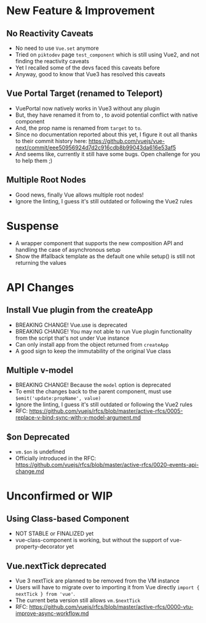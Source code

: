 # New Feature & Improvement

## No Reactivity Caveats

- No need to use `Vue.set` anymore
- Tried on `piktodev` page `test_component` which is still using Vue2, and not finding the reactivity caveats
- Yet I recalled some of the devs faced this caveats before
- Anyway, good to know that Vue3 has resolved this caveats

## Vue Portal Target (renamed to Teleport)

- VuePortal now natively works in Vue3 without any plugin
- But, they have renamed it from <Portal> to <Teleport>, to avoid potential conflict with native <portal> component
- And, the prop name is renamed from `target` to `to`.
- Since no documentation reported about this yet, I figure it out all thanks to their commit history here:
https://github.com/vuejs/vue-next/commit/eee50956924d7d2c916cdb8b99043da616e53af5
- And seems like, currently it still have some bugs. Open challenge for you to help them ;)

## Multiple Root Nodes

- Good news, finally Vue allows multiple root nodes!
- Ignore the linting, I guess it's still outdated or following the Vue2 rules

# Suspense

- A wrapper component that supports the new composition API and handling the case of asynchronous setup
- Show the #fallback template as the default one while setup() is still not returning the values


# API Changes

## Install Vue plugin from the createApp

- BREAKING CHANGE! Vue.use is deprecated
- BREAKING CHANGE! You may not able to run Vue plugin functionality from the script that's not under Vue instance
- Can only install app from the object returned from `createApp`
- A good sign to keep the immutability of the original Vue class

## Multiple v-model

- BREAKING CHANGE! Because the `model` option is deprecated
- To emit the changes back to the parent component, must use `$emit('update:propName', value)`
- Ignore the linting, I guess it's still outdated or following the Vue2 rules
- RFC: https://github.com/vuejs/rfcs/blob/master/active-rfcs/0005-replace-v-bind-sync-with-v-model-argument.md

## $on Deprecated

- `vm.$on` is undefined
- Officially introduced in the RFC: https://github.com/vuejs/rfcs/blob/master/active-rfcs/0020-events-api-change.md

# Unconfirmed or WIP

## Using Class-based Component

- NOT STABLE or FINALIZED yet
- vue-class-component is working, but without the support of vue-property-decorator yet

## Vue.nextTick deprecated

- Vue 3 nextTick are planned to be removed from the VM instance
- Users will have to migrate over to importing it from Vue directly `import { nextTick } from 'vue'`.
- The current beta version still allows `vm.$nextTick`
- RFC: https://github.com/vuejs/rfcs/blob/master/active-rfcs/0000-vtu-improve-async-workflow.md

